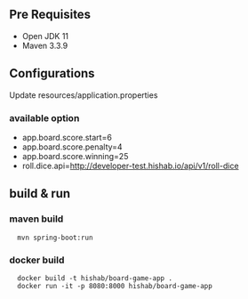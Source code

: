 ## Pre Requisites
* Open JDK 11 
* Maven 3.3.9

## Configurations
Update resources/application.properties
### available option
* app.board.score.start=6
* app.board.score.penalty=4
* app.board.score.winning=25
* roll.dice.api=http://developer-test.hishab.io/api/v1/roll-dice

## build & run

### maven build
```
  mvn spring-boot:run
```

### docker build
```
  docker build -t hishab/board-game-app .
  docker run -it -p 8080:8000 hishab/board-game-app
```